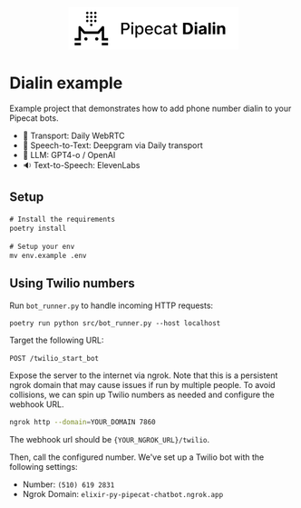 <div align="center">
 <img alt="pipecat" width="300px" height="auto" src="image.png">
</div>

# Dialin example

Example project that demonstrates how to add phone number dialin to your Pipecat bots.

- 🔁 Transport: Daily WebRTC
- 💬 Speech-to-Text: Deepgram via Daily transport
- 🤖 LLM: GPT4-o / OpenAI
- 🔉 Text-to-Speech: ElevenLabs

## Setup

```shell
# Install the requirements
poetry install

# Setup your env
mv env.example .env
```

## Using Twilio numbers

Run `bot_runner.py` to handle incoming HTTP requests:

```shell
poetry run python src/bot_runner.py --host localhost
```

Target the following URL:

`POST /twilio_start_bot`

Expose the server to the internet via ngrok. Note that this is a persistent ngrok domain that may cause issues if run by multiple people. To avoid collisions, we can spin up Twilio numbers as needed and configure the webhook URL.

```bash
ngrok http --domain=YOUR_DOMAIN 7860
```

The webhook url should be `{YOUR_NGROK_URL}/twilio`.

Then, call the configured number. We've set up a Twilio bot with the following settings:

- Number: `(510) 619 2831`
- Ngrok Domain: `elixir-py-pipecat-chatbot.ngrok.app`
